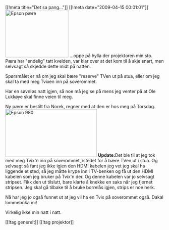[[!meta  title="Det sa pang..."]]
[[!meta  date="2009-04-15 00:01:01"]]
<img class="alignright size-full wp-image-845" title="Epson pære" src="http://pjatt.net/images/2009/04/epson-paere.jpg" alt="Epson pære" width="200" height="150"  />
...oppe på hylla der projektoren min sto. Pæra har "endelig" tatt kvelden, var klar over at det kom til å skje snart, men selvsagt så skjedde dette midt på natten.

Spørsmålet er nå om jeg skal bære "reserve" TVen ut på stua, eller om jeg skal ta med meg Tvixen inn på soverommet.

Har en søvnløs natt igjen, så noe må jeg se på mens jeg venter på at Ole Lukkøye skal finne veien til meg.

Ny pære er bestilt fra Norek, regner med at den er hos meg på Torsdag.
<img class="alignleft size-full wp-image-854" title="Epson 980" src="http://pjatt.net/images/2009/04/epson-980.png" alt="Epson 980" width="290" height="151"  />
<strong>Update:</strong>Det ble til at jeg tok med meg Tvix'n inn på soverommet, istedet for å bære TVen ut i stua. Og selvsagt så fant jeg ikke igjen den HDMI kabelen jeg vet jeg skal ha liggende et sted, så jeg måtte krype inn i TV-benken og få ut den HDMI kabelen som jeg bruker på Tvix'n der. Og denne kabelen var jo selvsagt stripset. Fikk den ut tilslutt, bare klarte å knekke en saks når jeg fjernet stripsen. Jeg skal gå tilbake til å bruke borrelås igjen, strips er noe herk.

Nå har jeg jo også funnet ut at jeg vil ha en Tvix på soverommet også. Dakal lommeboka mi!

Virkelig ikke min natt i natt.

[[!tag  generelt]]
[[!tag  projektor]]